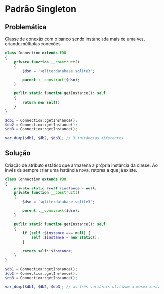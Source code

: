 # Padrão Singleton

## Problemática

Classe de conexão com o banco sendo instanciada mais de uma vez, criando múltiplas conexões:
```php
class Connection extends PDO
{
    private function __construct()
    {
        $dsn = 'sqlite:database.sqlite3';

        parent::__construct($dsn);
    }

    public static function getInstance(): self
    {
        return new self();
    }
}
```

```php
$db1 = Connection::getInstance();
$db2 = Connection::getInstance();
$db3 = Connection::getInstance();

var_dump($db1, $db2, $db3); // 3 instâncias diferentes
```

## Solução

Criação de atributo estático que armazena a própria instância da classe.
Ao invés de sempre criar uma instância nova, retorna a que já existe.
```php
class Connection extends PDO
{
    private static ?self $instance = null;
    private function __construct()
    {
        $dsn = 'sqlite:database.sqlite3';

        parent::__construct($dsn);
    }

    public static function getInstance(): self
    {
        if (self::$instance === null) {
            self::$instance = new static();
        }

        return self::$instance;
    }
}
```

```php
$db1 = Connection::getInstance();
$db2 = Connection::getInstance();
$db3 = Connection::getInstance();

var_dump($db1, $db2, $db3); // as três variáveis utilizam a mesma instância
```
